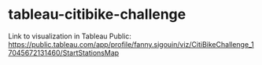 # tableau-citibike-challenge

Link to visualization in Tableau Public: https://public.tableau.com/app/profile/fanny.sigouin/viz/CitiBikeChallenge_17045672131460/StartStationsMap